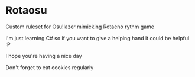# Rotaosu
Custom ruleset for Osu!lazer mimicking Rotaeno rythm game

I'm just learning C# so if you want to give a helping hand it could be helpful :P

I hope you're having a nice day

Don't forget to eat cookies regularly 
